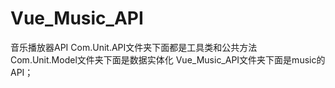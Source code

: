 # Vue_Music_API
音乐播放器API
Com.Unit.API文件夹下面都是工具类和公共方法
Com.Unit.Model文件夹下面是数据实体化
Vue_Music_API文件夹下面是music的API；